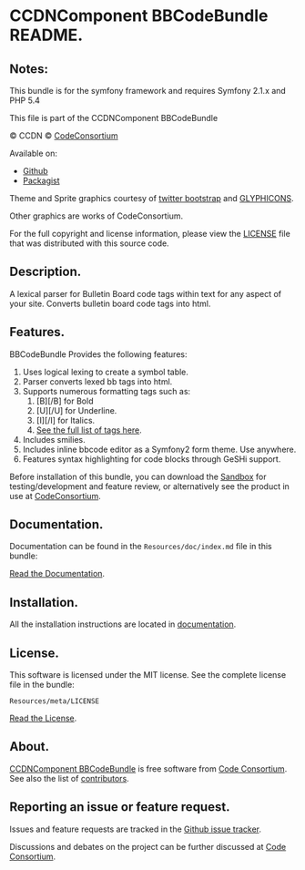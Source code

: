 CCDNComponent BBCodeBundle README.
==================================
 

## Notes:  
  
This bundle is for the symfony framework and requires Symfony 2.1.x and PHP 5.4


This file is part of the CCDNComponent BBCodeBundle

&copy; CCDN &copy; [CodeConsortium](http://www.codeconsortium.com/)

Available on:
* [Github](http://www.github.com/codeconsortium/CCDNComponentBBCodeBundle)
* [Packagist](https://packagist.org/packages/codeconsortium/ccdn-component-bb-code-bundle)

Theme and Sprite graphics courtesy of [twitter bootstrap](http://twitter.github.com/bootstrap/index.html) and [GLYPHICONS](http://glyphicons.com/).

Other graphics are works of CodeConsortium.

For the full copyright and license information, please view the [LICENSE](http://github.com/codeconsortium/CCDNComponentBBCodeBundle/blob/master/Resources/meta/LICENSE) file that was distributed with this source code.

## Description.

A lexical parser for Bulletin Board code tags within text for any aspect of your site. Converts bulletin board code tags into html.

## Features.

BBCodeBundle Provides the following features:

1. Uses logical lexing to create a symbol table.
2. Parser converts lexed bb tags into html.
3. Supports numerous formatting tags such as:
	1. [B][/B] for Bold
	2. [U][/U] for Underline.
	3. [I][/I] for Italics.
	4. [See the full list of tags here](http://github.com/codeconsortium/CCDNComponentBBCodeBundle/blob/master/Resources/doc/default_tag_reference.md).
4. Includes smilies. 
5. Includes inline bbcode editor as a Symfony2 form theme. Use anywhere.
6. Features syntax highlighting for code blocks through GeSHi support.

Before installation of this bundle, you can download the [Sandbox](https://github.com/codeconsortium/CCDNSandBox) for testing/development and feature review, or alternatively see the product in use at [CodeConsortium](http://www.codeconsortium.com).

## Documentation.

Documentation can be found in the `Resources/doc/index.md` file in this bundle:

[Read the Documentation](http://github.com/codeconsortium/CCDNComponentBBCodeBundle/blob/master/Resources/doc/index.md).

## Installation.

All the installation instructions are located in [documentation](http://github.com/codeconsortium/CCDNComponentBBCodeBundle/blob/master/Resources/doc/install.md).

## License.

This software is licensed under the MIT license. See the complete license file in the bundle:

	Resources/meta/LICENSE

[Read the License](http://github.com/codeconsortium/CCDNComponentBBCodeBundle/blob/master/Resources/meta/LICENSE).

## About.

[CCDNComponent BBCodeBundle](http://github.com/codeconsortium/CCDNComponentBBCodeBundle) is free software from [Code Consortium](http://www.codeconsortium.com).
See also the list of [contributors](http://github.com/codeconsortium/CCDNComponentBBCodeBundle/contributors).

## Reporting an issue or feature request.

Issues and feature requests are tracked in the [Github issue tracker](http://github.com/codeconsortium/CCDNComponentBBCodeBundle/issues).

Discussions and debates on the project can be further discussed at [Code Consortium](http://www.codeconsortium.com).
